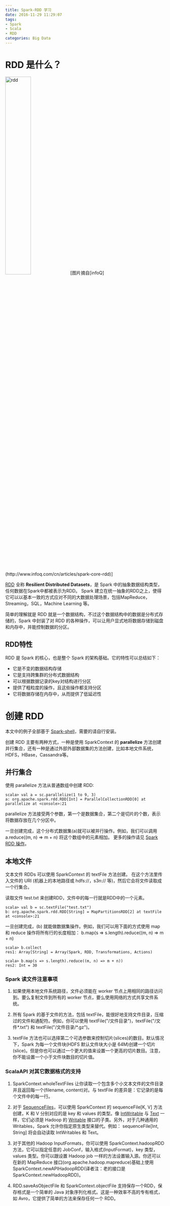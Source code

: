 ```yaml
---
title: Spark-RDD 学习
date: 2016-11-29 11:29:07
tags:
- Spark
- Scala
- RDD
categories: Big Data
---
```


# RDD 是什么？

<img src="http://cdn2.infoqstatic.com/statics_s2_20161122-0331/resource/articles/spark-core-rdd/zh/resources/1spark_architecture.jpg" alt="rdd" width="40%">
[图片摘自[infoQ](http://www.infoq.com/cn/articles/spark-core-rdd)]

[RDD](http://spark.apache.org/docs/latest/programming-guide.html) 全称 **Resilient Distributed Datasets**，是 Spark 中的抽象数据结构类型，任何数据在Spark中都被表示为RDD。 Spark 建立在统一抽象的RDD之上，使得它可以以基本一致的方式应对不同的大数据处理场景，包括MapReduce，Streaming，SQL，Machine Learning 等。

<!-- more -->
简单的理解就是 RDD 就是一个数据结构，不过这个数据结构中的数据是分布式存储的，Spark 中封装了对 RDD 的各种操作，可以让用户显式地将数据存储到磁盘和内存中，并能控制数据的分区。


## RDD特性

RDD 是 Spark 的核心，也是整个 Spark 的架构基础。它的特性可以总结如下：

- 它是不变的数据结构存储
- 它是支持跨集群的分布式数据结构
- 可以根据数据记录的key对结构进行分区
- 提供了粗粒度的操作，且这些操作都支持分区
- 它将数据存储在内存中，从而提供了低延迟性

# 创建 RDD

本文中的例子全部基于 [Spark-shell](http://spark.apache.org/downloads.html)，需要的请自行安装。

创建 RDD 主要有两种方式，一种是使用 SparkContext 的 **parallelize** 方法创建并行集合，还有一种是通过外部外部数据集的方法创建，比如本地文件系统，HDFS，HBase，Cassandra等。

## 并行集合

使用 parallelize 方法从普通数组中创建 RDD:

```shell
scala> val a = sc.parallelize(1 to 9, 3)
a: org.apache.spark.rdd.RDD[Int] = ParallelCollectionRDD[0] at parallelize at <console>:21
```

parallelize 方法接受两个参数，第一个是数据集合，第二个是切片的个数，表示将数据存放在几个分区中。

一旦创建完成，这个分布式数据集(a)就可以被并行操作。例如，我们可以调用 a.reduce((m, n) => m + n) 将这个数组中的元素相加。 更多的操作请见 [Spark RDD 操作](http://www.lz5z.com/rdd-operations)。


## 本地文件

文本文件 RDDs 可以使用 SparkContext 的 textFile 方法创建。 在这个方法里传入文件的 URI (机器上的本地路径或 hdfs://，s3n:// 等)，然后它会将文件读取成一个行集合。

读取文件 test.txt 来创建RDD，文件中的每一行就是RDD中的一个元素。

```shell
scala> val b = sc.textFile("test.txt")
b: org.apache.spark.rdd.RDD[String] = MapPartitionsRDD[2] at textFile at <console>:21
```

一旦创建完成，(b) 就能做数据集操作。例如，我们可以用下面的方式使用 map 和 reduce 操作将所有行的长度相加： b.map(s => s.length).reduce((m, n) => m + n)

```shell
scala> b.collect
res1: Array[String] = Array(Spark, RDD, Transformations, Actions)

scala> b.map(s => s.length).reduce((m, n) => m + n))
res2: Int = 30
```

### Spark 读文件注意事项

1. 如果使用本地文件系统路径，文件必须能在 worker 节点上用相同的路径访问到。要么复制文件到所有的 worker 节点，要么使用网络的方式共享文件系统。

2. 所有 Spark 的基于文件的方法，包括 textFile，能很好地支持文件目录，压缩过的文件和通配符。例如，你可以使用 textFile("/文件目录")，textFile("/文件\*.txt") 和 textFile("/文件目录/\*.gz")。

3. textFile 方法也可以选择第二个可选参数来控制切片(slices)的数目。默认情况下，Spark 为每一个文件块(HDFS 默认文件块大小是 64M)创建一个切片(slice)。但是你也可以通过一个更大的值来设置一个更高的切片数目。注意，你不能设置一个小于文件块数目的切片值。


### ScalaAPI 对其它数据格式的支持
1. SparkContext.wholeTextFiles 让你读取一个包含多个小文本文件的文件目录并且返回每一个(filename, content)对。与 textFile 的差异是：它记录的是每个文件中的每一行。

2. 对于 [SequenceFiles](http://hadoop.apache.org/docs/current/api/org/apache/hadoop/mapred/SequenceFileInputFormat.html)，可以使用 SparkContext 的 sequenceFile[K, V] 方法创建，K 和 V 分别对应的是 key 和 values 的类型。像 [IntWritable](http://hadoop.apache.org/docs/current/api/org/apache/hadoop/io/IntWritable.html) 与 [Text](http://hadoop.apache.org/docs/current/api/org/apache/hadoop/io/Text.html) 一样，它们必须是 Hadoop 的 [Writable](http://hadoop.apache.org/docs/current/api/org/apache/hadoop/io/Writable.html) 接口的子类。另外，对于几种通用的 Writables，Spark 允许你指定原生类型来替代。例如： sequenceFile[Int, String] 将会自动读取 IntWritables 和 Text。

3. 对于其他的 Hadoop InputFormats，你可以使用 SparkContext.hadoopRDD 方法，它可以指定任意的 JobConf，输入格式(InputFormat)，key 类型，values 类型。你可以跟设置 Hadoop job 一样的方法设置输入源。你还可以在新的 MapReduce 接口(org.apache.hadoop.mapreduce)基础上使用 SparkContext.newAPIHadoopRDD(译者注：老的接口是 SparkContext.newHadoopRDD)。

4. RDD.saveAsObjectFile 和 SparkContext.objectFile 支持保存一个RDD，保存格式是一个简单的 Java 
对象序列化格式。这是一种效率不高的专有格式，如 Avro，它提供了简单的方法来保存任何一个 RDD。